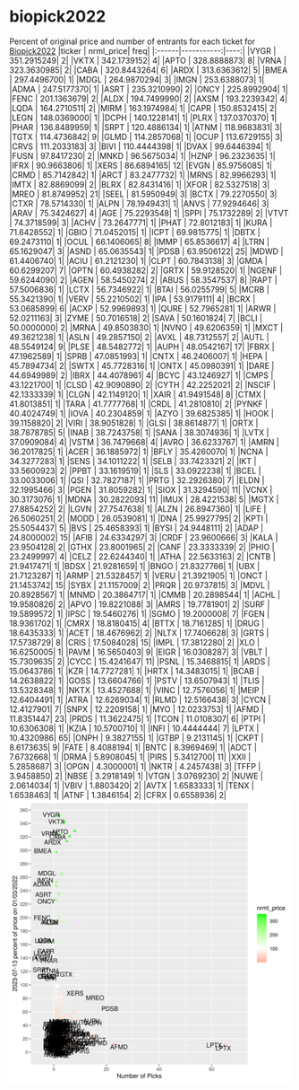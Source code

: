# biopick2022
Percent of original price and number of entrants for each ticket for [Biopick2022](https://twitter.com/hashtag/Biopick2022)
|ticker |  nrml_price| freq|
|:------|-----------:|----:|
|VYGR   | 351.2915249|    2|
|VKTX   | 342.1739152|    4|
|APTO   | 328.8888873|    8|
|VRNA   | 323.3630985|    2|
|CABA   | 320.8443264|    6|
|ARDX   | 313.6363612|    5|
|BMEA   | 297.4496700|    1|
|MDGL   | 264.9870294|    3|
|IMGN   | 253.6388073|    1|
|ADMA   | 247.5177370|    1|
|ASRT   | 235.3210990|    2|
|ONCY   | 225.8992904|    1|
|FENC   | 201.1363679|    2|
|ALDX   | 194.7499990|    2|
|AXSM   | 193.2239342|    4|
|LQDA   | 164.2710511|    2|
|MIRM   | 163.1974984|    1|
|CAPR   | 150.8532415|    2|
|LEGN   | 148.0369000|    1|
|DCPH   | 140.1228141|    1|
|PLRX   | 137.0370370|    1|
|PHAR   | 136.8489959|    1|
|SRPT   | 120.4886134|    1|
|ATNM   | 118.9683831|    3|
|TGTX   | 114.4736842|    9|
|GLMD   | 114.2857068|    1|
|OCUP   | 113.6729155|    3|
|CRVS   | 111.2033183|    3|
|BIVI   | 110.4444398|    1|
|DVAX   |  99.6446394|    1|
|FUSN   |  97.8417230|    2|
|MNKD   |  96.5675034|    1|
|HZNP   |  96.2323635|    1|
|IFRX   |  90.9663806|    1|
|XERS   |  86.6894165|   12|
|EVGN   |  85.9756085|    1|
|CRMD   |  85.7142842|    1|
|ARCT   |  83.2477732|    1|
|MRNS   |  82.9966293|    1|
|IMTX   |  82.8869099|    2|
|BLRX   |  82.8431416|    1|
|XFOR   |  82.5327518|    3|
|MREO   |  81.8749952|   21|
|SEEL   |  81.5950949|    3|
|BCTX   |  79.2270550|    3|
|CTXR   |  78.5714330|    1|
|ALPN   |  78.1949431|    1|
|ANVS   |  77.9294646|    3|
|ARAV   |  75.3424627|    4|
|AGE    |  75.2293548|    1|
|SPPI   |  75.1732289|    2|
|VTVT   |  74.3718599|    3|
|ACHV   |  73.2647771|    1|
|PHAT   |  72.8012183|    1|
|KURA   |  71.6428552|    1|
|GBIO   |  71.0452015|    1|
|ICPT   |  69.9815775|    1|
|DBTX   |  69.2473110|    1|
|OCUL   |  66.1406065|    8|
|IMMP   |  65.8536617|    4|
|LTRN   |  65.1629047|    3|
|ASND   |  65.0635543|    1|
|PDSB   |  63.9506122|   25|
|MDWD   |  61.4406740|    1|
|ACIU   |  61.2121230|    1|
|CLPT   |  60.7843138|    3|
|GMDA   |  60.6299207|    7|
|OPTN   |  60.4938282|    2|
|GRTX   |  59.9128520|    1|
|NGENF  |  59.6244090|    2|
|AGEN   |  58.5450274|    2|
|ABUS   |  58.3547537|    8|
|RAPT   |  57.5006836|    1|
|LCTX   |  56.7346922|    1|
|BTAI   |  56.0255799|    5|
|MCRB   |  55.3421390|    1|
|VERV   |  55.2210502|    1|
|IPA    |  53.9179111|    4|
|BCRX   |  53.0685899|    6|
|ACXP   |  52.9969893|    1|
|QURE   |  52.7965281|    1|
|ARWR   |  52.0211163|    3|
|ZYME   |  50.7016518|    2|
|SAVA   |  50.1601824|    7|
|BCLI   |  50.0000000|    2|
|MRNA   |  49.8503830|    1|
|NVNO   |  49.6206359|    1|
|MXCT   |  49.3621238|    1|
|ASLN   |  49.2857150|    2|
|AVXL   |  48.7312557|    2|
|AUTL   |  48.5549124|    9|
|PLSE   |  48.5482772|    1|
|AUPH   |  48.0542167|   17|
|FBRX   |  47.1962589|    1|
|SPRB   |  47.0851993|    1|
|CNTX   |  46.2406007|    1|
|HEPA   |  45.7894734|    2|
|SWTX   |  45.7728316|    1|
|ONTX   |  45.0980391|    1|
|DARE   |  44.6949989|    2|
|IBRX   |  44.4078961|    4|
|BCYC   |  43.1246927|    1|
|CMPS   |  43.1221700|    1|
|CLSD   |  42.9090890|    2|
|CYTH   |  42.2252021|    2|
|NSCIF  |  42.1333339|    1|
|CLGN   |  42.1149120|    1|
|XAIR   |  41.9491548|    8|
|CTMX   |  41.8013851|    1|
|TARA   |  41.7777768|    1|
|CRDL   |  41.2810810|    2|
|PYNKF  |  40.4024749|    1|
|IOVA   |  40.2304859|    1|
|AZYO   |  39.6825385|    1|
|HOOK   |  39.1158820|    2|
|VIRI   |  38.9051828|    1|
|GLSI   |  38.8614877|    1|
|ORTX   |  38.7878785|    5|
|INAB   |  38.7243758|    1|
|SANA   |  38.3074936|    1|
|LVTX   |  37.0909084|    4|
|VSTM   |  36.7479668|    4|
|AVRO   |  36.6233767|    1|
|AMRN   |  36.2017825|    1|
|ACER   |  36.1885972|    1|
|BFLY   |  35.4260070|    1|
|NCNA   |  34.3277283|    1|
|SENS   |  34.1011222|    1|
|SELB   |  33.7423321|    2|
|IKT    |  33.5600923|    2|
|PPBT   |  33.1619519|    1|
|SLS    |  33.0922238|    1|
|BCEL   |  33.0033006|    1|
|QSI    |  32.7827187|    1|
|PRTG   |  32.2926380|    7|
|ELDN   |  32.1995466|    3|
|PGEN   |  31.8059282|    1|
|SIOX   |  31.3294590|   11|
|VCNX   |  30.3173076|    1|
|MDNA   |  30.2822093|   11|
|IMUX   |  28.4221538|    5|
|MGTX   |  27.8854252|    2|
|LGVN   |  27.7547638|    1|
|ALZN   |  26.8947360|    1|
|LIFE   |  26.5060251|    2|
|MODD   |  26.0539081|    1|
|DNA    |  25.9927795|    2|
|KPTI   |  25.5054437|    5|
|BVS    |  25.4658393|    1|
|BYSI   |  24.9448111|    2|
|ADAP   |  24.8000002|   15|
|AFIB   |  24.6334297|    3|
|CRDF   |  23.9600666|    3|
|KALA   |  23.9504128|    2|
|GTHX   |  23.8001965|    2|
|CANF   |  23.3333339|    2|
|PHIO   |  23.2499997|    4|
|CELZ   |  22.6244340|    1|
|ATHA   |  22.5633163|    2|
|CNTB   |  21.9417471|    1|
|BDSX   |  21.9281659|    1|
|BNGO   |  21.8327766|    1|
|UBX    |  21.7123287|    1|
|ARMP   |  21.5328457|    1|
|VERU   |  21.3921905|    1|
|ONCT   |  21.1453742|   15|
|SYBX   |  21.1157009|    2|
|PRQR   |  20.9737815|    3|
|MDVL   |  20.8928567|    1|
|MNMD   |  20.3864717|    1|
|CMMB   |  20.2898544|    1|
|ACHL   |  19.9580826|    2|
|APVO   |  19.8221088|    3|
|AMRS   |  19.7781901|    2|
|SURF   |  19.5899572|    1|
|IPSC   |  19.5460276|    1|
|SGMO   |  19.2000008|    7|
|FGEN   |  18.9361702|    1|
|CMRX   |  18.8180415|    4|
|BTTX   |  18.7161285|    1|
|DRUG   |  18.6435333|    1|
|ACET   |  18.4676962|    2|
|NLTX   |  17.7406628|    3|
|GRTS   |  17.5738729|    8|
|CRIS   |  17.5084028|   15|
|IMPL   |  17.3812280|    2|
|XLO    |  16.6250005|    1|
|PAVM   |  16.5650403|    9|
|EIGR   |  16.0308287|    3|
|VBLT   |  15.7309635|    2|
|CYCC   |  15.4241647|   11|
|PSNL   |  15.3468815|    1|
|ARDS   |  15.0643786|    1|
|KZR    |  14.7727281|    1|
|HRTX   |  14.3483015|    1|
|BCAB   |  14.2638822|    1|
|GOSS   |  13.6604766|    1|
|PSTV   |  13.6507943|    1|
|TLIS   |  13.5328348|    1|
|NKTX   |  13.4527688|    1|
|VINC   |  12.7576056|    1|
|MEIP   |  12.6404491|    1|
|ATRA   |  12.6269034|    1|
|RLMD   |  12.5166438|    3|
|CYCN   |  12.4127901|    7|
|SNPX   |  12.2209158|    1|
|MYO    |  12.0233753|    1|
|AFMD   |  11.8351447|   23|
|PRDS   |  11.3622475|    1|
|TCON   |  11.0108307|    6|
|PTPI   |  10.6306308|    1|
|KZIA   |  10.5700710|    1|
|INFI   |  10.4444444|    7|
|LPTX   |  10.4320986|   65|
|ONPH   |   9.3827155|    1|
|GTBP   |   9.2131145|    1|
|CKPT   |   8.6173635|    9|
|FATE   |   8.4088194|    1|
|BNTC   |   8.3969469|    1|
|ADCT   |   7.6732668|    1|
|DRMA   |   5.8908045|    1|
|PIRS   |   5.3412700|   11|
|XXII   |   5.2858687|    3|
|OPGN   |   4.3000001|    1|
|NKTR   |   4.2457438|    3|
|TFFP   |   3.9458850|    2|
|NBSE   |   3.2918149|    1|
|VTGN   |   3.0769230|    2|
|NUWE   |   2.0614034|    1|
|VBIV   |   1.8803420|    2|
|AVTX   |   1.6583333|    1|
|TENX   |   1.6538463|    1|
|ATNF   |   1.3846154|    2|
|CFRX   |   0.6558936|    2|
![retvspicks](biopicks.png?raw=true)
